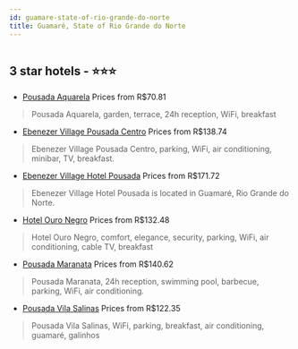 ```yaml
---
id: guamare-state-of-rio-grande-do-norte
title: Guamaré, State of Rio Grande do Norte
---
```


<center><img src="https://static.hotelurbano.com/reservas/prod0/10/10065/5b27bb7349eef_pousada-aquarela.jpg" alt="" /></center>


##  3 star hotels - ⭐️⭐️⭐️

-    [Pousada Aquarela](https://us.hurb.com/hotels/guamare/pousada-aquarela-10065?cmp=18055) Prices from R$70.81
   > Pousada Aquarela, garden, terrace, 24h reception, WiFi, breakfast
-    [Ebenezer Village Pousada Centro](https://us.hurb.com/hotels/guamare/ebenezer-village-pousada-centro-10898?cmp=18055) Prices from R$138.74
   > Ebenezer Village Pousada Centro, parking, WiFi, air conditioning, minibar, TV, breakfast.
-    [Ebenezer Village Hotel Pousada](https://us.hurb.com/hotels/guamare/ebenezer-village-hotel-pousada-10931?cmp=18055) Prices from R$171.72
   > Ebenezer Village Hotel Pousada is located in Guamaré, Rio Grande do Norte.
-    [Hotel Ouro Negro](https://us.hurb.com/hotels/guamare/hotel-ouro-negro-11005?cmp=18055) Prices from R$132.48
   > Hotel Ouro Negro, comfort, elegance, security, parking, WiFi, air conditioning, cable TV, breakfast
-    [Pousada Maranata](https://us.hurb.com/hotels/guamare/pousada-maranata-10637?cmp=18055) Prices from R$140.62
   > Pousada Maranata, 24h reception, swimming pool, barbecue, parking, WiFi, air conditioning.
-    [Pousada Vila Salinas](https://us.hurb.com/hotels/guamare/pousada-vila-salinas-10131?cmp=18055) Prices from R$122.35
   > Pousada Vila Salinas, WiFi, parking, breakfast, air conditioning, guamaré, galinhos
